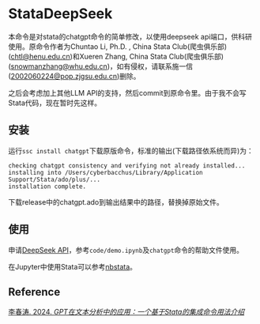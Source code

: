 # StataDeepSeek
本命令是对stata的chatgpt命令的简单修改，以使用deepseek api端口，供科研使用。原命令作者为Chuntao Li, Ph.D. , China Stata Club(爬虫俱乐部)(chtl@henu.edu.cn)和Xueren Zhang, China Stata Club(爬虫俱乐部)(snowmanzhang@whu.edu.cn)，如有侵权，请联系施一信(2002060224@pop.zjgsu.edu.cn)删除。

之后会考虑加上其他LLM API的支持，然后commit到原命令里。由于我不会写Stata代码，现在暂时先这样。

## 安装
运行`ssc install chatgpt`下载原版命令，标准的输出(下载路径依系统而异)为：

```. ssc install chatgpt
checking chatgpt consistency and verifying not already installed...
installing into /Users/cyberbacchus/Library/Application Support/Stata/ado/plus/...
installation complete.
```
下载release中的chatgpt.ado到输出结果中的路径，替换掉原始文件。

## 使用
申请[DeepSeek API](https://platform.deepseek.com)，参考`code/demo.ipynb`及`chatgpt`命令的帮助文件使用。

在Jupyter中使用Stata可以参考[nbstata](https://hugetim.github.io/nbstata/)。

## Reference
[李春涛. 2024. *GPT在文本分析中的应用：一个基于Stata的集成命令用法介绍*](zotero://select/items/1_KI4E9T7E)
